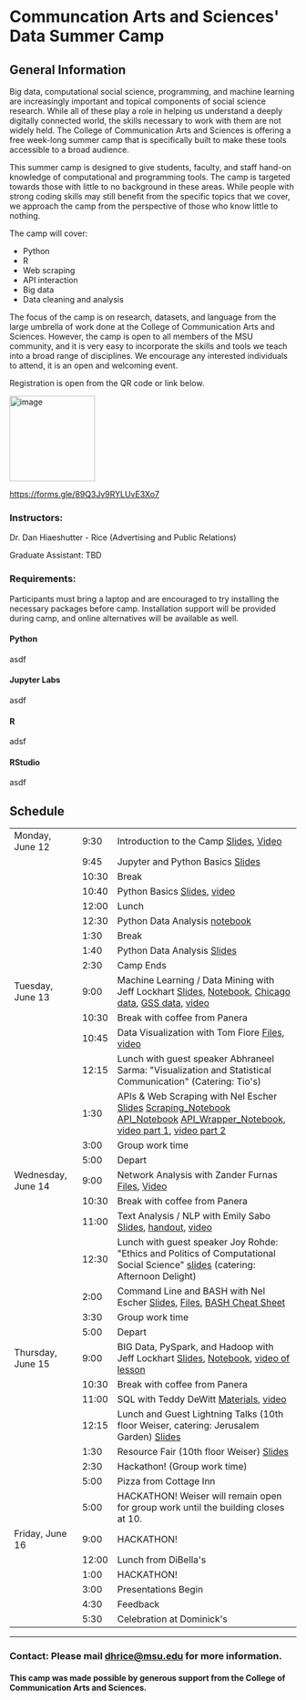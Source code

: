 # Communcation Arts and Sciences' Data Summer Camp

## General Information
Big data, computational social science, programming, and machine learning are increasingly important and topical components of social science research. While all of these play a role in helping us understand a deeply digitally connected world, the skills necessary to work with them are not widely held. The College of Communication Arts and Sciences is offering a free week-long summer camp that is specifically built to make these tools accessible to a broad audience.

This summer camp is designed to give students, faculty, and staff hand-on knowledge of computational and programming tools. The camp is targeted towards those with little to no background in these areas. While people with strong coding skills may still benefit from the specific topics that we cover, we approach the camp from the perspective of those who know little to nothing. 

The camp will cover: 
-	Python
-	R
-	Web scraping
-	API interaction
-	Big data
-	Data cleaning and analysis

The focus of the camp is on research, datasets, and language from the large umbrella of work done at the College of Communication Arts and Sciences. However, the camp is open to all members of the MSU community, and it is very easy to incorporate the skills and tools we teach into a broad range of disciplines. We encourage any interested individuals to attend, it is an open and welcoming event.

Registration is open from the QR code or link below.

 <img width="150" alt="image" src="https://user-images.githubusercontent.com/35567742/234681689-d7a5f808-6379-4b23-a124-6be4bee71e24.png">

https://forms.gle/89Q3Jv9RYLUvE3Xo7


### Instructors: 

Dr. Dan Hiaeshutter - Rice (Advertising and Public Relations)

Graduate Assistant: TBD

### Requirements: 
Participants must bring a laptop and are encouraged to try installing the necessary packages before camp. Installation support will be provided during camp, and online alternatives will be available as well.

#### Python
asdf

#### Jupyter Labs
asdf

#### R
adsf

#### RStudio
asdf


<h2>Schedule</h2>
<table class="table table-striped">
  <tr> <td>Monday, June 12</td>  <td>9:30</td>   <td>Introduction to the Camp <a href="slides/Jerry_big_data_intro_2019.pptx" target="_blank">Slides</a>, <a href="http://leccap.engin.umich.edu/leccap/viewer/r/vRrYa2" target="_blank">Video</a>  </td> </tr>
  <tr> <td></td>        <td>9:45</td>   <td>Jupyter and Python Basics <a href="https://docs.google.com/presentation/d/1aPdKV5MSvWt7oSdJ4-e6JZVan77rn25yucPmSiIuNiQ/edit?usp=sharing" target="_blank">Slides</a></td> </tr>
  <tr> <td></td>        <td>10:30</td>   <td>Break</td> </tr>
  <tr> <td></td>        <td>10:40</td>   <td>Python Basics <a href="slides/Python_Intro_Slides.pdf" target="_blank">Slides</a>, <a href="http://leccap.engin.umich.edu/leccap/viewer/r/m0f1Ml" target="_blank">video</a> </td> </tr>
  <tr> <td></td>        <td>12:00</td>   <td>Lunch</td> </tr>
  <tr> <td></td>        <td>12:30</td>    <td>Python Data Analysis <a href="data/Intro_to_Python_2_UM_Data_Camp_2019.ipynb" target="_blank">notebook</a> </td> </tr>
  <tr> <td></td>       <td>1:30</td>    <td>Break </td> </tr>
  <tr> <td></td>       <td>1:40</td>    <td>Python Data Analysis <a href="https://docs.google.com/presentation/d/19D7TCwk7j7Z9RdPhkuCzhtfPSvVA4en5UDsk7IOWtPc/edit?usp=sharing" target="_blank">Slides</a></td> </tr>
  <tr> <td></td>       <td>2:30</td>    <td>Camp Ends</td> </tr> 

  <tr> <td>Tuesday, June 13</td><td>9:00</td>   <td>Machine Learning / Data Mining with Jeff Lockhart <a href="https://docs.google.com/presentation/d/1QT3DzB1sampdsXCMWbU4q1pnwdGL18R52O5G2ELwmgE/edit?usp=sharing" target="_blank">Slides</a>, <a href="data/ML_for_data_camp.ipynb" target="_blank">Notebook</a>, <a href="data/community_area_stats.tsv" target="_blank">Chicago data</a>, <a href="data/GSS2012Extract_PresApproval_StrongPartyAffiliation_CLEAN.csv" target="_blank">GSS data</a>, <a href="http://leccap.engin.umich.edu/leccap/viewer/r/aO1Iqu" target="_blank">video</a> </td> </tr>
  <tr> <td></td>       <td>10:30</td>   <td>Break with coffee from Panera</td> </tr>
  <tr> <td></td>       <td>10:45</td>   <td>Data Visualization with Tom Fiore <a href="data/Python_Plotting_2019_ThomasFiore.zip" target="_blank">Files</a>, <a href="http://leccap.engin.umich.edu/leccap/viewer/r/ZUxax9" target="_blank">video</a></td> </tr>
  <tr> <td></td>       <td>12:15</td>   <td>Lunch with guest speaker Abhraneel Sarma: "Visualization and Statistical Communication" (Catering: Tio's) 
  <tr> <td></td>       <td>1:30</td>   <td>APIs & Web Scraping with Nel Escher <a href="slides/APIs_Web_Scraping.pdf" target="_blank">Slides</a> <a href="data/wikipedia_scrape_finnish_olympians.ipynb" target="_blank">Scraping_Notebook</a> <a href="data/api_get_requests.ipynb" target="_blank">API_Notebook</a> <a href="data/reddit_api_wrapper.ipynb" target="_blank">API_Wrapper_Notebook</a>, <a href="http://leccap.engin.umich.edu/leccap/viewer/r/Ez5Npy" target="_blank">video part 1</a>, <a href="http://leccap.engin.umich.edu/leccap/viewer/r/JrOvpA" target="_blank">video part 2</a></td> </tr>
  <tr> <td></td>       <td>3:00</td>   <td>Group work time</td> </tr>
  <tr> <td></td>       <td>5:00</td>   <td>Depart</td> </tr>
   
  <tr> <td>Wednesday, June 14</td><td>9:00</td>    <td>Network Analysis with Zander Furnas <a href="data/DataCampNetworkXIntroduction.zip" target="_blank">Files</a>, <a href="http://leccap.engin.umich.edu/leccap/viewer/r/lxgTOy" target="_blank">Video</a></td> </tr>
  <tr> <td></td>       <td>10:30</td>   <td>Break with coffee from Panera</td> </tr>
  <tr> <td></td>       <td>11:00</td>   <td>Text Analysis / NLP with Emily Sabo <a href="slides/DataCamp_2019_TextAnalysis_Final.pdf" target="_blank">Slides</a>, <a href="slides/python-regular-expressions-cheat-sheet.pdf" target="_blank">handout</a>, <a href="http://leccap.engin.umich.edu/leccap/viewer/r/0NEA1W" target="_blank">video</a> </td> </tr>
  <tr> <td></td>       <td>12:30</td>   <td>Lunch with guest speaker Joy Rohde: "Ethics and Politics of Computational Social Science" <a href="slides/Ethics_Politics_of_Computational_Social_Science.pptx" target="_blank">slides</a> (catering: Afternoon Delight)</td> </tr>
  <tr> <td></td>       <td>2:00</td>    <td>Command Line and BASH with Nel Escher <a href="slides/bash_slides.pdf" target="_blank">Slides</a>, <a href="data/command_line_files.zip" target="_blank">Files</a>, <a href="data/BASH_Cheat_Sheet.pdf" target="_blank">BASH Cheat Sheet</a></td> </tr>
  <tr> <td></td>       <td>3:30</td>   <td>Group work time</td> </tr>
  <tr> <td></td>       <td>5:00</td>   <td>Depart</td> </tr>
    
  <tr> <td>Thursday, June 15</td><td>9:00</td>   <td>BIG Data, PySpark, and Hadoop with Jeff Lockhart <a href="https://docs.google.com/presentation/d/1gpdBywSaDj_2LTMp8uOtC9ThZOa--7Ov_o660rK6Alg/edit?usp=sharing" target="_blank">Slides</a>, <a href="data/data_camp_pyspark_demo.ipynb" target="_blank">Notebook</a>, <a href="http://leccap.engin.umich.edu/leccap/viewer/r/0p3n0R" target="_blank">video of lesson</a></td> </tr>
  <tr> <td></td>       <td>10:30</td>   <td>Break with coffee from Panera</td> </tr>
  <tr> <td></td>       <td>11:00</td>   <td>SQL with Teddy DeWitt <a href="data/sql_data_camp.zip" target="_blank">Materials</a>, <a href="http://leccap.engin.umich.edu/leccap/viewer/r/Th8VOs" target="_blank">video</a></td> </tr>
  <tr> <td></td>       <td>12:15</td>   <td>Lunch and Guest Lightning Talks (10th floor Weiser, catering: Jerusalem Garden) <a href="https://docs.google.com/presentation/d/15zPTPwtyj3PLOZz3yeuY-G-fqnWDW9gHbUw2qXaVaCo/edit?usp=sharing" target="_blank">Slides</a></td> </tr>   
  <tr> <td></td>       <td>1:30</td>   <td>Resource Fair (10th floor Weiser) <a href="https://docs.google.com/presentation/d/15zPTPwtyj3PLOZz3yeuY-G-fqnWDW9gHbUw2qXaVaCo/edit?usp=sharing" target="_blank">Slides</a></td> </tr>
  <tr> <td></td>       <td>2:30</td>   <td>Hackathon! (Group work time)</td> </tr>
  <tr> <td></td>       <td>5:00</td>   <td>Pizza from Cottage Inn</td> </tr>
  <tr> <td></td>       <td>5:00</td>   <td>HACKATHON! Weiser will remain open for group work until the building closes at 10.</td> </tr>
      
  <tr> <td>Friday, June 16 </td><td>9:00</td>    <td>HACKATHON!</td> </tr>
  <tr> <td></td>       <td>12:00</td>   <td>Lunch from DiBella's</td> </tr>
  <tr> <td></td>       <td>1:00</td>   <td>HACKATHON!</td> </tr>
  <tr> <td></td>       <td>3:00</td>   <td>Presentations Begin</td> </tr>
  <tr> <td></td>       <td>4:30</td>   <td>Feedback</td> </tr>
  <tr> <td></td>       <td>5:30</td>   <td>Celebration at Dominick's</td> </tr>

</table>

<hr/>

### Contact: Please mail dhrice@msu.edu for more information. 
  
#### This camp was made possible by generous support from the College of Communication Arts and Sciences.

